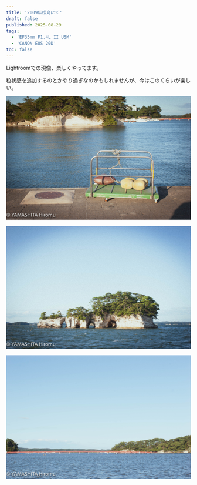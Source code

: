 ```yaml
---
title: '2009年松島にて'
draft: false
published: 2025-08-29
tags:
  - 'EF35mm F1.4L II USM'
  - 'CANON EOS 20D'
toc: false
---
```

Lightroomでの現像、楽しくやってます。

粒状感を追加するのとかやり過ぎなのかもしれませんが、今はこのくらいが楽しい。

![](_assets/7081E7E4-6BA3-45EB-9D92-531A4BE19100.jpg)

![](_assets/FF7874D0-B1C4-4C8A-A1A2-4739276E6BB8.jpg)

![](_assets/8BCFA7F9-E57F-4A0F-9022-057683B1E0F8.jpg)